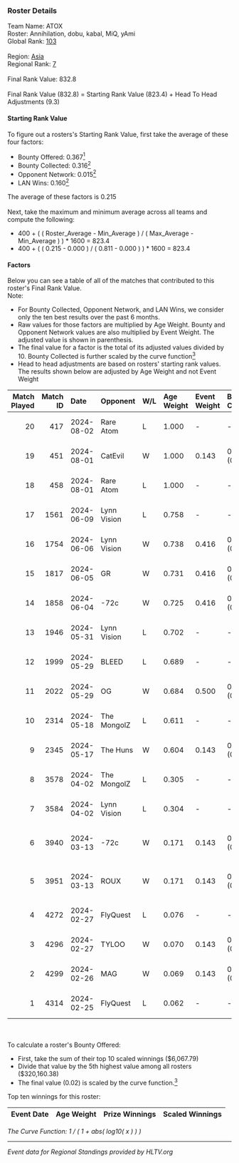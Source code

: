 ### Roster Details<br />
Team Name: ATOX<br />
Roster: Annihilation, dobu, kabal, MiQ, yAmi<br />
Global Rank: [103](../standings_global_2024_08_14.md)<br />
<br />
Region: [Asia]( ../standings_asia_2024_08_14.md)<br />
Regional Rank: [7]( ../standings_asia_2024_08_14.md)<br />
<br />
Final Rank Value:  832.8<br />
<br />
Final Rank Value (832.8) = Starting Rank Value (823.4) + Head To Head Adjustments (9.3)<br />

#### Starting Rank Value<br />
To figure out a rosters's Starting Rank Value, first take the average of these four factors:<br />
- Bounty Offered: 0.367[<sup>1</sup>](#table2)
- Bounty Collected: 0.316[<sup>2</sup>](#table1)
- Opponent Network: 0.015[<sup>2</sup>](#table1)
- LAN Wins: 0.160[<sup>2</sup>](#table1)

The average of these factors is 0.215<br />
<br />
Next, take the maximum and minimum average across all teams and compute the following:<br />
- 400 + ( ( Roster_Average - Min_Average ) / ( Max_Average - Min_Average ) ) * 1600 = 823.4
- 400 + ( ( 0.215 - 0.000 ) / ( 0.811 - 0.000 ) ) * 1600 = 823.4


#### Factors<br />
Below you can see a table of all of the matches that contributed to this roster's Final Rank Value.<br />
Note:<br />

- For Bounty Collected, Opponent Network, and LAN Wins, we consider only the ten best results over the past 6 months.
- Raw values for those factors are multiplied by Age Weight. Bounty and Opponent Network values are also multiplied by Event Weight. The adjusted value is shown in parenthesis.
- The final value for a factor is the total of its adjusted values divided by 10. Bounty Collected is further scaled by the curve function[<sup>3</sup>](#curveFunction)
- Head to head adjustments are based on rosters' starting rank values. The results shown below are adjusted by Age Weight and not Event Weight
<span id="table1"></span><br />


| Match Played | Match ID | Date       | Opponent    | W/L | Age Weight | Event Weight | Bounty Collected | Opponent Network | LAN Wins  | H2H Adj. | Roster                                |
| -: | -: | :- | :- | :- | :- | :- | :- | :- | :- | -: | :- |
|           20 |      417 | 2024-08-02 | Rare Atom   | L   | 1.000      | -            | -                | -                | -         |   -13.03 | Annihilation, dobu, kabal, MiQ, yAmi  |
|           19 |      451 | 2024-08-01 | CatEvil     | W   | 1.000      | 0.143        | 0.000 (0.000)    | 0.228 (0.033)    | 0 (0.000) |     7.65 | Annihilation, dobu, kabal, MiQ, yAmi  |
|           18 |      458 | 2024-08-01 | Rare Atom   | L   | 1.000      | -            | -                | -                | -         |   -13.25 | Annihilation, dobu, kabal, MiQ, yAmi  |
|           17 |     1561 | 2024-06-09 | Lynn Vision | L   | 0.758      | -            | -                | -                | -         |    -7.33 | Annihilation, dobu, kabal, MiQ, Zesta |
|           16 |     1754 | 2024-06-06 | Lynn Vision | W   | 0.738      | 0.416        | 0.079 (0.024)    | 0.161 (0.049)    | 0 (0.000) |    16.25 | Annihilation, dobu, kabal, MiQ, Zesta |
|           15 |     1817 | 2024-06-05 | GR          | W   | 0.731      | 0.416        | 0.007 (0.002)    | 0.067 (0.020)    | 0 (0.000) |     6.13 | Annihilation, dobu, kabal, MiQ, Zesta |
|           14 |     1858 | 2024-06-04 | -72c        | W   | 0.725      | 0.416        | 0.003 (0.001)    | 0.038 (0.012)    | 0 (0.000) |     5.65 | Annihilation, dobu, kabal, MiQ, Zesta |
|           13 |     1946 | 2024-05-31 | Lynn Vision | L   | 0.702      | -            | -                | -                | -         |    -6.50 | Annihilation, dobu, kabal, MiQ, Zesta |
|           12 |     1999 | 2024-05-29 | BLEED       | L   | 0.689      | -            | -                | -                | -         |    -1.42 | Annihilation, dobu, kabal, MiQ, Zesta |
|           11 |     2022 | 2024-05-29 | OG          | W   | 0.684      | 0.500        | 0.121 (0.041)    | 0.101 (0.035)    | 1 (0.684) |    15.27 | Annihilation, dobu, kabal, MiQ, Zesta |
|           10 |     2314 | 2024-05-18 | The MongolZ | L   | 0.611      | -            | -                | -                | -         |    -0.06 | Annihilation, dobu, kabal, MiQ, Zesta |
|            9 |     2345 | 2024-05-17 | The Huns    | W   | 0.604      | 0.143        | 0.000 (0.000)    | 0.000 (0.000)    | 1 (0.604) |     1.55 | Annihilation, dobu, kabal, MiQ, Zesta |
|            8 |     3578 | 2024-04-02 | The MongolZ | L   | 0.305      | -            | -                | -                | -         |    -0.03 | Annihilation, dobu, kabal, MiQ, Zesta |
|            7 |     3584 | 2024-04-02 | Lynn Vision | L   | 0.304      | -            | -                | -                | -         |    -2.65 | Annihilation, dobu, kabal, MiQ, Zesta |
|            6 |     3940 | 2024-03-13 | -72c        | W   | 0.171      | 0.143        | 0.000 (0.000)    | 0.007 (0.000)    | 0 (0.000) |     0.47 | dobu, FlyNN, kabal, MiQ, Zesta        |
|            5 |     3951 | 2024-03-13 | ROUX        | W   | 0.171      | 0.143        | 0.000 (0.000)    | 0.000 (0.000)    | 0 (0.000) |     0.46 | dobu, FlyNN, kabal, MiQ, Zesta        |
|            4 |     4272 | 2024-02-27 | FlyQuest    | L   | 0.076      | -            | -                | -                | -         |    -0.46 | AccuracyTG, dobu, kabal, MiQ, Zesta   |
|            3 |     4296 | 2024-02-27 | TYLOO       | W   | 0.070      | 0.143        | 0.017 (0.000)    | 0.074 (0.001)    | 1 (0.070) |     0.83 | AccuracyTG, dobu, kabal, MiQ, Zesta   |
|            2 |     4299 | 2024-02-26 | MAG         | W   | 0.069      | 0.143        | 0.000 (0.000)    | 0.000 (0.000)    | 1 (0.069) |     0.18 | AccuracyTG, dobu, kabal, MiQ, Zesta   |
|            1 |     4314 | 2024-02-25 | FlyQuest    | L   | 0.062      | -            | -                | -                | -         |    -0.37 | AccuracyTG, dobu, kabal, MiQ, Zesta   |

<br />
<span id="table2"></span><br />
To calculate a roster's Bounty Offered:<br />

- First, take the sum of their top 10 scaled winnings ($6,067.79)
- Divide that value by the 5th highest value among all rosters ($320,160.38)
- The final value (0.02) is scaled by the curve function.[<sup>3</sup>](#curveFunction)

Top ten winnings for this roster:<br />

| Event Date | Age Weight | Prize Winnings | Scaled Winnings |
| :- | -: | :- | :- |


<span id="curveFunction"></span>_The Curve Function: 1 / ( 1 + abs( log10( x ) ) )_<br />

---
_Event data for Regional Standings provided by HLTV.org_<br />
